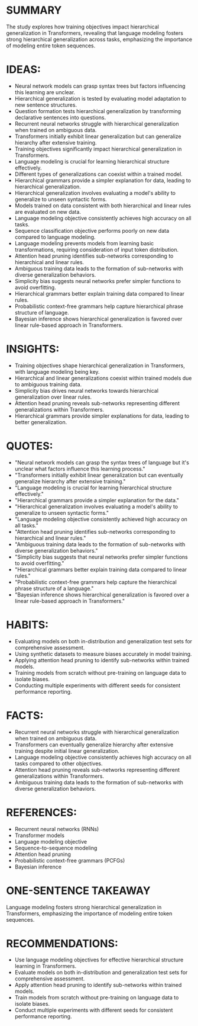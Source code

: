 # SUMMARY
The study explores how training objectives impact hierarchical generalization in Transformers, revealing that language modeling fosters strong hierarchical generalization across tasks, emphasizing the importance of modeling entire token sequences.

# IDEAS:
- Neural network models can grasp syntax trees but factors influencing this learning are unclear.
- Hierarchical generalization is tested by evaluating model adaptation to new sentence structures.
- Question formation tests hierarchical generalization by transforming declarative sentences into questions.
- Recurrent neural networks struggle with hierarchical generalization when trained on ambiguous data.
- Transformers initially exhibit linear generalization but can generalize hierarchy after extensive training.
- Training objectives significantly impact hierarchical generalization in Transformers.
- Language modeling is crucial for learning hierarchical structure effectively.
- Different types of generalizations can coexist within a trained model.
- Hierarchical grammars provide a simpler explanation for data, leading to hierarchical generalization.
- Hierarchical generalization involves evaluating a model's ability to generalize to unseen syntactic forms.
- Models trained on data consistent with both hierarchical and linear rules are evaluated on new data.
- Language modeling objective consistently achieves high accuracy on all tasks.
- Sequence classification objective performs poorly on new data compared to language modeling.
- Language modeling prevents models from learning basic transformations, requiring consideration of input token distribution.
- Attention head pruning identifies sub-networks corresponding to hierarchical and linear rules.
- Ambiguous training data leads to the formation of sub-networks with diverse generalization behaviors.
- Simplicity bias suggests neural networks prefer simpler functions to avoid overfitting.
- Hierarchical grammars better explain training data compared to linear rules.
- Probabilistic context-free grammars help capture hierarchical phrase structure of language.
- Bayesian inference shows hierarchical generalization is favored over linear rule-based approach in Transformers.

# INSIGHTS:
- Training objectives shape hierarchical generalization in Transformers, with language modeling being key.
- Hierarchical and linear generalizations coexist within trained models due to ambiguous training data.
- Simplicity bias drives neural networks towards hierarchical generalization over linear rules.
- Attention head pruning reveals sub-networks representing different generalizations within Transformers.
- Hierarchical grammars provide simpler explanations for data, leading to better generalization.

# QUOTES:
- "Neural network models can grasp the syntax trees of language but it's unclear what factors influence this learning process."
- "Transformers initially exhibit linear generalization but can eventually generalize hierarchy after extensive training."
- "Language modeling is crucial for learning hierarchical structure effectively."
- "Hierarchical grammars provide a simpler explanation for the data."
- "Hierarchical generalization involves evaluating a model's ability to generalize to unseen syntactic forms."
- "Language modeling objective consistently achieved high accuracy on all tasks."
- "Attention head pruning identifies sub-networks corresponding to hierarchical and linear rules."
- "Ambiguous training data leads to the formation of sub-networks with diverse generalization behaviors."
- "Simplicity bias suggests that neural networks prefer simpler functions to avoid overfitting."
- "Hierarchical grammars better explain training data compared to linear rules."
- "Probabilistic context-free grammars help capture the hierarchical phrase structure of a language."
- "Bayesian inference shows hierarchical generalization is favored over a linear rule-based approach in Transformers."

# HABITS:
- Evaluating models on both in-distribution and generalization test sets for comprehensive assessment.
- Using synthetic datasets to measure biases accurately in model training.
- Applying attention head pruning to identify sub-networks within trained models.
- Training models from scratch without pre-training on language data to isolate biases.
- Conducting multiple experiments with different seeds for consistent performance reporting.

# FACTS:
- Recurrent neural networks struggle with hierarchical generalization when trained on ambiguous data.
- Transformers can eventually generalize hierarchy after extensive training despite initial linear generalization.
- Language modeling objective consistently achieves high accuracy on all tasks compared to other objectives.
- Attention head pruning reveals sub-networks representing different generalizations within Transformers.
- Ambiguous training data leads to the formation of sub-networks with diverse generalization behaviors.

# REFERENCES:
- Recurrent neural networks (RNNs)
- Transformer models
- Language modeling objective
- Sequence-to-sequence modeling
- Attention head pruning
- Probabilistic context-free grammars (PCFGs)
- Bayesian inference

# ONE-SENTENCE TAKEAWAY
Language modeling fosters strong hierarchical generalization in Transformers, emphasizing the importance of modeling entire token sequences.

# RECOMMENDATIONS:
- Use language modeling objectives for effective hierarchical structure learning in Transformers.
- Evaluate models on both in-distribution and generalization test sets for comprehensive assessment.
- Apply attention head pruning to identify sub-networks within trained models.
- Train models from scratch without pre-training on language data to isolate biases.
- Conduct multiple experiments with different seeds for consistent performance reporting.